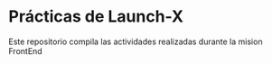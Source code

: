 # Prácticas de Launch-X

Este repositorio compila las actividades realizadas durante la mision FrontEnd